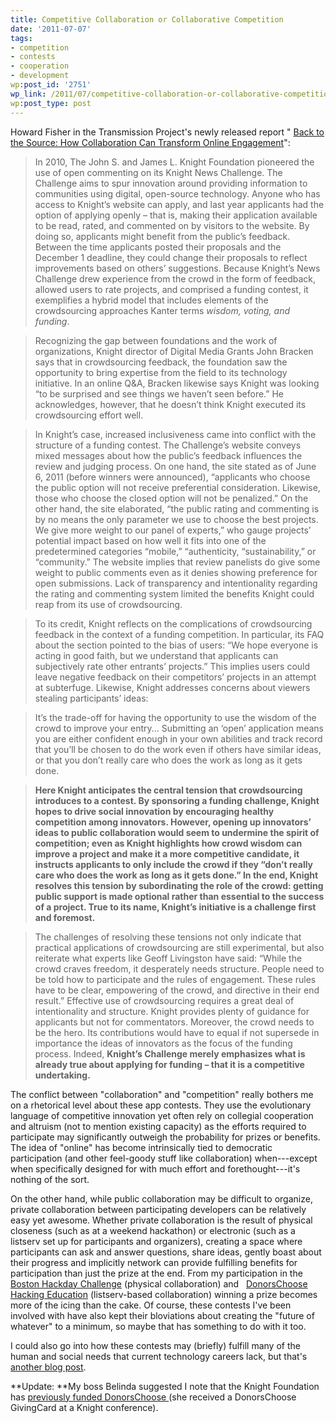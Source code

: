 ```yaml
---
title: Competitive Collaboration or Collaborative Competition
date: '2011-07-07'
tags:
- competition
- contests
- cooperation
- development
wp:post_id: '2751'
wp_link: /2011/07/competitive-collaboration-or-collaborative-competition/
wp:post_type: post
---
```


Howard Fisher in the Transmission Project's newly released report " [Back to the Source: How Collaboration Can Transform Online Engagement](http://transmissionproject.org/resources/2011/7/back-to-the-source-how-collaboration-can-transform-online-engagement)":

> In 2010, The John S. and James L. Knight Foundation pioneered the use of open commenting on its Knight News Challenge. The Challenge aims to spur innovation around providing information to communities using digital, open-source technology. Anyone who has access to Knight’s website can apply, and last year applicants had the option of applying openly – that is, making their application available to be read, rated, and commented on by visitors to the website. By doing so, applicants might benefit from the public’s feedback. Between the time applicants posted their proposals and the December 1 deadline, they could change their proposals to reflect improvements based on others’ suggestions. Because Knight’s News Challenge drew experience from the crowd in the form of feedback, allowed users to rate projects, and comprised a funding contest, it exemplifies a hybrid model that includes elements of the crowdsourcing approaches Kanter terms _wisdom, voting, and funding_.

>

> Recognizing the gap between foundations and the work of organizations, Knight director of Digital Media Grants John Bracken says that in crowdsourcing feedback, the foundation saw the opportunity to bring expertise from the field to its technology initiative. In an online Q&A, Bracken likewise says Knight was looking “to be surprised and see things we haven’t seen before.” He acknowledges, however, that he doesn’t think Knight executed its crowdsourcing effort well.

>

> In Knight’s case, increased inclusiveness came into conflict with the structure of a funding contest. The Challenge’s website conveys mixed messages about how the public’s feedback influences the review and judging process. On one hand, the site stated as of June 6, 2011 (before winners were announced), “applicants who choose the public option will not receive preferential consideration. Likewise, those who choose the closed option will not be penalized.” On the other hand, the site elaborated, “the public rating and commenting is by no means the only parameter we use to choose the best projects. We give more weight to our panel of experts,” who gauge projects’ potential impact based on how well it fits into one of the predetermined categories “mobile,” “authenticity, “sustainability,” or “community.” The website implies that review panelists do give some weight to public comments even as it denies showing preference for open submissions. Lack of transparency and intentionality regarding the rating and commenting system limited the benefits Knight could reap from its use of crowdsourcing.

>

> To its credit, Knight reflects on the complications of crowdsourcing feedback in the context of a funding competition. In particular, its FAQ about the section pointed to the bias of users: “We hope everyone is acting in good faith, but we understand that applicants can subjectively rate other entrants’ projects.” This implies users could leave negative feedback on their competitors’ projects in an attempt at subterfuge. Likewise, Knight addresses concerns about viewers stealing participants’ ideas:

>

> It’s the trade-off for having the opportunity to use the wisdom of the crowd to improve your entry... Submitting an ‘open’ application means you are either confident enough in your own abilities and track record that you’ll be chosen to do the work even if others have similar ideas, or that you don’t really care who does the work as long as it gets done.

> **Here Knight anticipates the central tension that crowdsourcing introduces to a contest. By sponsoring a funding challenge, Knight hopes to drive social innovation by encouraging healthy competition among innovators. However, opening up innovators’ ideas to public collaboration would seem to undermine the spirit of competition; even as Knight highlights how crowd wisdom can improve a project and make it a more competitive candidate, it instructs applicants to only include the crowd if they “don’t really care who does the work as long as it gets done.” In the end, Knight resolves this tension by subordinating the role of the crowd: getting public support is made optional rather than essential to the success of a project. True to its name, Knight’s initiative is a challenge first and foremost.**

>

> The challenges of resolving these tensions not only indicate that practical applications of crowdsourcing are still experimental, but also reiterate what experts like Geoff Livingston have said: “While the crowd craves freedom, it desperately needs structure. People need to be told how to participate and the rules of engagement. These rules have to be clear, empowering of the crowd, and directive in their end result.” Effective use of crowdsourcing requires a great deal of intentionality and structure. Knight provides plenty of guidance for applicants but not for commentators. Moreover, the crowd needs to be the hero. Its contributions would have to equal if not supersede in importance the ideas of innovators as the focus of the funding process. Indeed, **Knight’s Challenge merely emphasizes what is already true about applying for funding – that it is a competitive undertaking.**

The conflict between "collaboration" and "competition" really bothers me on a rhetorical level about these app contests. They use the evolutionary language of competitive innovation yet often rely on collegial cooperation and altruism (not to mention existing capacity) as the efforts required to participate may significantly outweigh the probability for prizes or benefits. The idea of "online" has become intrinsically tied to democratic participation (and other feel-goody stuff like collaboration) when---except when specifically designed for with much effort and forethought---it's nothing of the sort.

On the other hand, while public collaboration may be difficult to organize, private collaboration between participating developers can be relatively easy yet awesome. Whether private collaboration is the result of physical closeness (such as at a weekend hackathon) or electronic (such as a listserv set up for participants and organizers), creating a space where participants can ask and answer questions, share ideas, gently boast about their progress and implicitly network can provide fulfilling benefits for participation than just the prize at the end. From my participation in the [Boston Hackday Challenge](http://www.island94.org/2011/03/the-48-hour-mobile-web-app-drunken-stumble/) (physical collaboration) and   [DonorsChoose Hacking Education](http://www.island94.org/2011/06/print-share-not-everyone-is-a-social-media-ninja-nor-need-they-be/) (listserv-based collaboration) winning a prize becomes more of the icing than the cake. Of course, these contests I've been involved with have also kept their bloviations about creating the "future of whatever" to a minimum, so maybe that has something to do with it too.

I could also go into how these contests may (briefly) fulfill many of the human and social needs that current technology careers lack, but that's [another blog post](http://www.island94.org/2007/11/close-to-the-machine/).

**Update: **My boss Belinda suggested I note that the Knight Foundation has [previously funded DonorsChoose ](http://www.knightfoundation.org/grants/20093379/)(she received a DonorsChoose GivingCard at a Knight conference).
